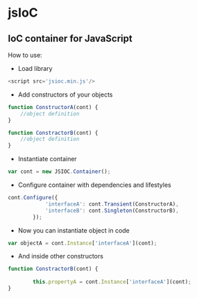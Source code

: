 jsIoC
=====

IoC container for JavaScript
-----

How to use:

* Load library

```js
<script src='jsioc.min.js'/>
```

* Add constructors of your objects

```js
function ConstructorA(cont) {
	//object definition
}

function ConstractorB(cont) {
	//object definition
}
```

* Instantiate container

```js
var cont = new JSIOC.Container();
```

* Configure container with dependencies and lifestyles

```js
cont.Configure({   
            'interfaceA': cont.Transient(ConstructorA),
            'interfaceB': cont.Singleton(ConstructorB),
        });
```
        
* Now you can instantiate object in code

```js
var objectA = cont.Instance['interfaceA'](cont);
```

* And inside other constructors

```js
function ConstractorB(cont) {
        
        this.propertyA = cont.Instance['interfaceA'](cont);
}
```
